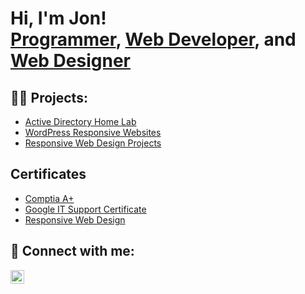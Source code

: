 <h1>Hi, I'm Jon! <br/><a href="https://github.com/jdinh2">Programmer</a>, <a href="https://www.linkedin.com/in/jonathandinh/">Web Developer</a>, and <a href="https://j-dinhdesigns.com/">Web Designer</a> </h1>

<h2>👨‍💻 Projects:</h2>

- [Active Directory Home Lab](https://github.com/jdinh2/ActiveDirectoryLab)
- [WordPress Responsive Websites](https://j-dinhdesigns.com/#Projects)
- [Responsive Web Design Projects](https://codepen.io/jon-dinh/)
  
<h2> Certificates </h2> 

- [Comptia A+](https://www.credly.com/badges/7ee9babb-2774-436a-b663-0f02e9745d7a/linked_in?t=rzr4vo)  
- [Google IT Support Certificate](https://www.coursera.org/account/accomplishments/specialization/certificate/FJ57FHHN7YVL)
- [Responsive Web Design](https://www.freecodecamp.org/certification/jondinh/responsive-web-design)  



<h2> 🤳 Connect with me:</h2>

[<img align="left" alt="JonDinh | LinkedIn" width="22px" src="https://cdn.jsdelivr.net/npm/simple-icons@v3/icons/linkedin.svg" />][linkedin]



[linkedin]: https://linkedin.com/in/jonathandinh

<!--
**jdinh10/jdinh10** is a ✨ _special_ ✨ repository because its `README.md` (this file) appears on your GitHub profile.
Here are some ideas to get you started:
- 🔭 I’m currently working on ...
- 🌱 I’m currently learning ...
- 👯 I’m looking to collaborate on ...
- 🤔 I’m looking for help with ...
- 💬 Ask me about ...
- 📫 How to reach me: ...
- 😄 Pronouns: ...
- ⚡ Fun fact: ...
-->
